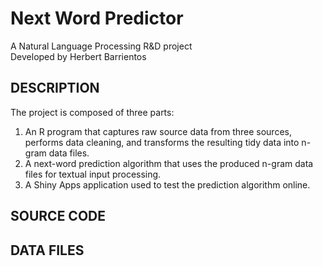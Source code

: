 # Next Word Predictor
A Natural Language Processing R&D project   
Developed by Herbert Barrientos   

## **DESCRIPTION**   
The project is composed of three parts:   
1. An R program that captures raw source data from three sources, performs data cleaning, and transforms the resulting tidy data into n-gram data files.   
2. A next-word prediction algorithm that uses the produced n-gram data files for textual input processing.   
3. A Shiny Apps application used to test the prediction algorithm online.   

## **SOURCE CODE**   

## **DATA FILES**   
